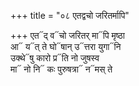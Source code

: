 +++
title = "०८ एतद्वचो जरितर्मापि"

+++
एत᳓द् व᳓चो जरितर् मा᳓पि मृष्ठा  
आ᳓ य᳓त् ते घो᳓षान् उ᳓त्तरा युगा᳓नि  
उक्थे᳓षु कारो प्र᳓ति नो जुषस्व  
मा᳓ नो नि᳓ कः पुरुषत्रा᳓ न᳓मस् ते
